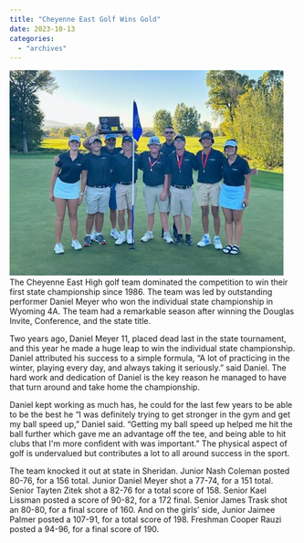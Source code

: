 ```yaml
---
title: "Cheyenne East Golf Wins Gold"
date: 2023-10-13
categories: 
  - "archives"
---
```


![](images/State-Golf-pic.jpg)The Cheyenne East High golf team dominated the competition to win their first state championship since 1986. The team was led by outstanding performer Daniel Meyer who won the individual state championship in Wyoming 4A. The team had a remarkable season after winning the Douglas Invite, Conference, and the state title.

Two years ago, Daniel Meyer 11, placed dead last in the state tournament, and this year he made a huge leap to win the individual state championship. Daniel attributed his success to a simple formula, “A lot of practicing in the winter, playing every day, and always taking it seriously.” said Daniel. The hard work and dedication of Daniel is the key reason he managed to have that turn around and take home the championship.

Daniel kept working as much has, he could for the last few years to be able to be the best he “I was definitely trying to get stronger in the gym and get my ball speed up,” Daniel said. “Getting my ball speed up helped me hit the ball further which gave me an advantage off the tee, and being able to hit clubs that I'm more confident with was important.” The physical aspect of golf is undervalued but contributes a lot to all around success in the sport.

The team knocked it out at state in Sheridan. Junior Nash Coleman posted 80-76, for a 156 total. Junior Daniel Meyer shot a 77-74, for a 151 total. Senior Tayten Zitek shot a 82-76 for a total score of 158. Senior Kael Lissman posted a score of 90-82, for a 172 final. Senior James Trask shot an 80-80, for a final score of 160. And on the girls’ side, Junior Jaimee Palmer posted a 107-91, for a total score of 198. Freshman Cooper Rauzi posted a 94-96, for a final score of 190.
